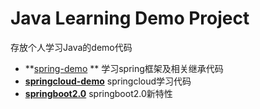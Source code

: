# Java Learning Demo Project
存放个人学习Java的demo代码

* **[spring-demo](https://github.com/mingwayXue/Learning/tree/master/spring-demo) **    学习spring框架及相关继承代码
* **[springcloud-demo](https://github.com/mingwayXue/Learning/tree/master/springcloud-demo)**    springcloud学习代码
* **[springboot2.0](https://github.com/mingwayXue/Learning/tree/master/springboot2.0)**     springboot2.0新特性

